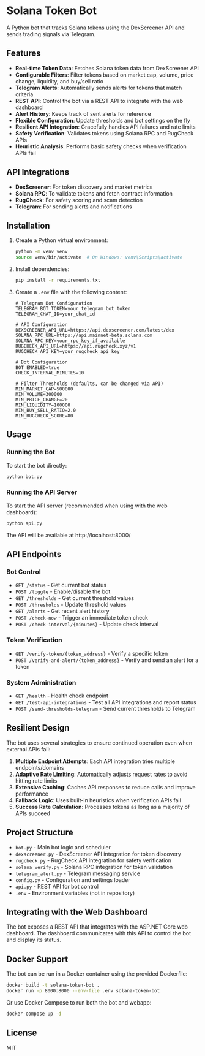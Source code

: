 # Solana Token Bot

A Python bot that tracks Solana tokens using the DexScreener API and sends trading signals via Telegram.

## Features

- **Real-time Token Data**: Fetches Solana token data from DexScreener API
- **Configurable Filters**: Filter tokens based on market cap, volume, price change, liquidity, and buy/sell ratio
- **Telegram Alerts**: Automatically sends alerts for tokens that match criteria
- **REST API**: Control the bot via a REST API to integrate with the web dashboard
- **Alert History**: Keeps track of sent alerts for reference
- **Flexible Configuration**: Update thresholds and bot settings on the fly
- **Resilient API Integration**: Gracefully handles API failures and rate limits
- **Safety Verification**: Validates tokens using Solana RPC and RugCheck APIs
- **Heuristic Analysis**: Performs basic safety checks when verification APIs fail

## API Integrations

- **DexScreener**: For token discovery and market metrics
- **Solana RPC**: To validate tokens and fetch contract information
- **RugCheck**: For safety scoring and scam detection
- **Telegram**: For sending alerts and notifications

## Installation

1. Create a Python virtual environment:
   ```bash
   python -m venv venv
   source venv/bin/activate  # On Windows: venv\Scripts\activate
   ```

2. Install dependencies:
   ```bash
   pip install -r requirements.txt
   ```

3. Create a `.env` file with the following content:
   ```
   # Telegram Bot Configuration
   TELEGRAM_BOT_TOKEN=your_telegram_bot_token
   TELEGRAM_CHAT_ID=your_chat_id

   # API Configuration
   DEXSCREENER_API_URL=https://api.dexscreener.com/latest/dex
   SOLANA_RPC_URL=https://api.mainnet-beta.solana.com
   SOLANA_RPC_KEY=your_rpc_key_if_available
   RUGCHECK_API_URL=https://api.rugcheck.xyz/v1
   RUGCHECK_API_KEY=your_rugcheck_api_key

   # Bot Configuration
   BOT_ENABLED=true
   CHECK_INTERVAL_MINUTES=10

   # Filter Thresholds (defaults, can be changed via API)
   MIN_MARKET_CAP=500000
   MIN_VOLUME=300000
   MIN_PRICE_CHANGE=20
   MIN_LIQUIDITY=100000
   MIN_BUY_SELL_RATIO=2.0
   MIN_RUGCHECK_SCORE=80
   ```

## Usage

### Running the Bot

To start the bot directly:

```bash
python bot.py
```

### Running the API Server

To start the API server (recommended when using with the web dashboard):

```bash
python api.py
```

The API will be available at http://localhost:8000/

## API Endpoints

### Bot Control
- `GET /status` - Get current bot status
- `POST /toggle` - Enable/disable the bot
- `GET /thresholds` - Get current threshold values
- `POST /thresholds` - Update threshold values
- `GET /alerts` - Get recent alert history
- `POST /check-now` - Trigger an immediate token check
- `POST /check-interval/{minutes}` - Update check interval

### Token Verification
- `GET /verify-token/{token_address}` - Verify a specific token
- `POST /verify-and-alert/{token_address}` - Verify and send an alert for a token

### System Administration
- `GET /health` - Health check endpoint
- `GET /test-api-integrations` - Test all API integrations and report status
- `POST /send-thresholds-telegram` - Send current thresholds to Telegram

## Resilient Design

The bot uses several strategies to ensure continued operation even when external APIs fail:

1. **Multiple Endpoint Attempts**: Each API integration tries multiple endpoints/domains
2. **Adaptive Rate Limiting**: Automatically adjusts request rates to avoid hitting rate limits
3. **Extensive Caching**: Caches API responses to reduce calls and improve performance
4. **Fallback Logic**: Uses built-in heuristics when verification APIs fail
5. **Success Rate Calculation**: Processes tokens as long as a majority of APIs succeed

## Project Structure

- `bot.py` - Main bot logic and scheduler
- `dexscreener.py` - DexScreener API integration for token discovery
- `rugcheck.py` - RugCheck API integration for safety verification
- `solana_verify.py` - Solana RPC integration for token validation
- `telegram_alert.py` - Telegram messaging service
- `config.py` - Configuration and settings loader
- `api.py` - REST API for bot control
- `.env` - Environment variables (not in repository)

## Integrating with the Web Dashboard

The bot exposes a REST API that integrates with the ASP.NET Core web dashboard. The dashboard communicates with this API to control the bot and display its status.

## Docker Support

The bot can be run in a Docker container using the provided Dockerfile:

```bash
docker build -t solana-token-bot .
docker run -p 8000:8000 --env-file .env solana-token-bot
```

Or use Docker Compose to run both the bot and webapp:

```bash
docker-compose up -d
```

## License

MIT 